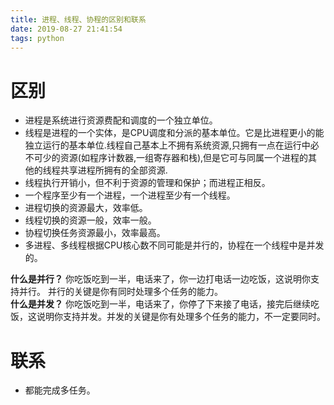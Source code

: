 ```yaml
---
title: 进程、线程、协程的区别和联系
date: 2019-08-27 21:41:54
tags: python
---
```




# 区别

- 进程是系统进行资源费配和调度的一个独立单位。
- 线程是进程的一个实体，是CPU调度和分派的基本单位。它是比进程更小的能独立运行的基本单位.线程自己基本上不拥有系统资源,只拥有一点在运行中必不可少的资源(如程序计数器,一组寄存器和栈),但是它可与同属一个进程的其他的线程共享进程所拥有的全部资源.
- 线程执行开销小，但不利于资源的管理和保护；而进程正相反。
- 一个程序至少有一个进程，一个进程至少有一个线程。
- 进程切换的资源最大，效率低。
- 线程切换的资源一般，效率一般。
- 协程切换任务资源最小，效率最高。
- 多进程、多线程根据CPU核心数不同可能是并行的，协程在一个线程中是并发的。

**什么是并行？**
你吃饭吃到一半，电话来了，你一边打电话一边吃饭，这说明你支持并行。  并行的关键是你有同时处理多个任务的能力。  
**什么是并发？**
你吃饭吃到一半，电话来了，你停了下来接了电话，接完后继续吃饭，这说明你支持并发。并发的关键是你有处理多个任务的能力，不一定要同时。

# 联系
- 都能完成多任务。

